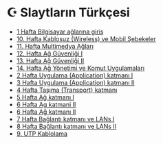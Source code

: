 # ☪️ Slaytların Türkçesi

<!--YPackage.YGitbookIntegration-tarafından-otomatik-oluşturulmuştur-->

- [1 Hafta Bilgisayar ağlarına giriş](1%20Hafta%20Bilgisayar%20a%C4%9Flar%C4%B1na%20giri%C5%9F.pdf)
- [10. Hafta Kablosuz (Wireless) ve  Mobil Şebekeler](10.%20Hafta%20Kablosuz%20%28Wireless%29%20ve%20%20Mobil%20%C5%9Eebekeler.pdf)
- [11. Hafta Multimedya Ağları](11.%20Hafta%20Multimedya%20A%C4%9Flar%C4%B1.pdf)
- [12. Hafta Ağ Güvenliği I](12.%20Hafta%20A%C4%9F%20G%C3%BCvenli%C4%9Fi%20I.pdf)
- [13. Hafta Ağ Güvenliği II](13.%20Hafta%20A%C4%9F%20G%C3%BCvenli%C4%9Fi%20II.pdf)
- [14. Hafta Ağ Yönetimi ve Komut Uygulamaları](14.%20Hafta%20A%C4%9F%20Y%C3%B6netimi%20ve%20Komut%20Uygulamalar%C4%B1.pdf)
- [2 Hafta Uygulama (Application) katmanı I](2%20Hafta%20Uygulama%20%28Application%29%20katman%C4%B1%20I.pdf)
- [3 Hafta Uygulama (Application) katmanı II](3%20Hafta%20Uygulama%20%28Application%29%20katman%C4%B1%20II.pdf)
- [4 Hafta Taşıma (Transport) katmanı](4%20Hafta%20Ta%C5%9F%C4%B1ma%20%28Transport%29%20katman%C4%B1.pdf)
- [5 Hafta Ağ katmanı I](5%20Hafta%20A%C4%9F%20katman%C4%B1%20I.pdf)
- [6 Hafta Ag katmani II](6%20Hafta%20Ag%20katmani%20II.pdf)
- [6 Hafta Ağ katmanı II](6%20Hafta%20A%C4%9F%20katman%C4%B1%20II.pdf)
- [7 Hafta Bağlantı katmanı ve LANs I](7%20Hafta%20Ba%C4%9Flant%C4%B1%20katman%C4%B1%20ve%20LANs%20I.pdf)
- [8 Hafta Bağlantı katmanı ve LANs II](8%20Hafta%20Ba%C4%9Flant%C4%B1%20katman%C4%B1%20ve%20LANs%20II.pdf)
- [9. UTP Kablolama](9.%20UTP%20Kablolama.pdf)

<!--YPackage.YGitbookIntegration-tarafından-otomatik-oluşturulmuştur-->

